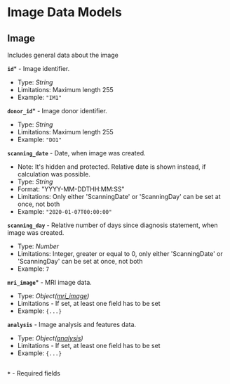 # Image Data Models

## Image
Includes general data about the image

**`id`*** - Image identifier.
- Type: _String_
- Limitations: Maximum length 255
- Example: `"IM1"`

**`donor_id`*** - Image donor identifier.
- Type: _String_
- Limitations: Maximum length 255
- Example: `"DO1"`

**`scanning_date`** - Date, when image was created.
- Note: It's hidden and protected. Relative date is shown instead, if calculation was possible.
- Type: _String_
- Format: "YYYY-MM-DDTHH:MM:SS"
- Limitations: Only either 'ScanningDate' or 'ScanningDay' can be set at once, not both
- Example: `"2020-01-07T00:00:00"`

**`scanning_day`** - Relative number of days since diagnosis statement, when image was created.
- Type: _Number_
- Limitations: Integer, greater or equal to 0, only either 'ScanningDate' or 'ScanningDay' can be set at once, not both
- Example: `7`

**`mri_image`*** - MRI image data.
- Type: _Object([mri_image](https://github.com/dkfz-unite/unite-images-feed/blob/main/Docs/api-images-models-mri.md))_
- Limitations - If set, at least one field has to be set
- Example: `{...}`

**`analysis`** - Image analysis and features data.
- Type: _Object([analysis](https://github.com/dkfz-unite/unite-images-feed/blob/main/Docs/api-images-models-analysis.md))_
- Limitations - If set, at least one field has to be set
- Example: `{...}`

##
**`*`** - Required fields
